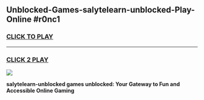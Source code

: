 
## Unblocked-Games-salytelearn-unblocked-Play-Online #r0nc1
<h3>
<a href="https://news.freeplayer.one?title=salytelearn-unblocked&ref=3">CLICK TO PLAY</a></h3>
<hr>

<h3>
<a href="https://news.freeplayer.one?title=salytelearn-unblocked&ref=3">CLICK 2 PLAY</a>
  
</h3>

<a href="https://news.freeplayer.one?title=salytelearn-unblocked&ref=3"><img src="https://clearcache.store/games.png"></a>


**salytelearn-unblocked games unblocked: Your Gateway to Fun and Accessible Online Gaming**
